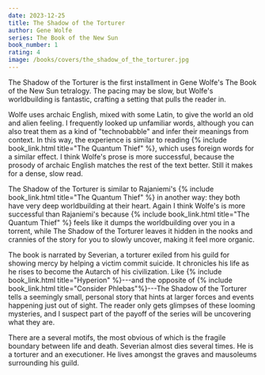 ```yaml
---
date: 2023-12-25
title: The Shadow of the Torturer
author: Gene Wolfe
series: The Book of the New Sun
book_number: 1
rating: 4
image: /books/covers/the_shadow_of_the_torturer.jpg
---
```


<span class="book-title">The Shadow of the Torturer</span> is the first
installment in Gene Wolfe's The Book of the New Sun tetralogy. The pacing may
be slow, but Wolfe's worldbuilding is fantastic, crafting a setting that pulls
the reader in.

Wolfe uses archaic English, mixed with some Latin, to give the world an old
and alien feeling. I frequently looked up unfamiliar words, although you can
also treat them as a kind of "technobabble" and infer their meanings from
context. In this way, the experience is similar to reading {% include
book_link.html title="The Quantum Thief" %}, which uses foreign words for a
similar effect. I think Wolfe's prose is more successful, because the prosody
of archaic English matches the rest of the text better. Still it makes for a
dense, slow read.

<span class="book-title">The Shadow of the Torturer</span> is similar to
Rajaniemi's {% include book_link.html title="The Quantum Thief" %} in another
way: they both have very deep worldbuilding at their heart. Again I think
Wolfe's is more successful than Rajaniemi's because {% include book_link.html
title="The Quantum Thief" %} feels like it dumps the worldbuilding over you in
a torrent, while <span class="book-title">The Shadow of the Torturer</span>
leaves it hidden in the nooks and crannies of the story for you to slowly
uncover, making it feel more organic.

The book is narrated by Severian, a torturer exiled from his guild for showing
mercy by helping a victim commit suicide. It chronicles his life as he rises
to become the Autarch of his civilization. Like {% include book_link.html
title="Hyperion" %}---and the opposite of {% include book_link.html
title="Consider Phlebas"%}---<span class="book-title">The Shadow of the
Torturer</span> tells a seemingly small, personal story that hints at larger
forces and events happening just out of sight. The reader only gets glimpses
of these looming mysteries, and I suspect part of the payoff of the series
will be uncovering what they are.

There are a several motifs, the most obvious of which is the fragile boundary
between life and death. Severian almost dies several times. He is a torturer
and an executioner. He lives amongst the graves and mausoleums surrounding his
guild.
